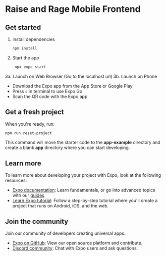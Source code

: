 # Raise and Rage Mobile Frontend

## Get started

1. Install dependencies

   ```bash
   npm install
   ```

2. Start the app

   ```bash
    npx expo start
   ```

3a. Launch on Web Browser (Go to the localhost url)
3b. Launch on Phone

- Download the Expo app from the App Store or Google Play
- Press `s` in terminal to use Expo Go
- Scan the QR code with the Expo app

## Get a fresh project

When you're ready, run:

```bash
npm run reset-project
```

This command will move the starter code to the **app-example** directory and create a blank **app** directory where you can start developing.

## Learn more

To learn more about developing your project with Expo, look at the following resources:

- [Expo documentation](https://docs.expo.dev/): Learn fundamentals, or go into advanced topics with our [guides](https://docs.expo.dev/guides).
- [Learn Expo tutorial](https://docs.expo.dev/tutorial/introduction/): Follow a step-by-step tutorial where you'll create a project that runs on Android, iOS, and the web.

## Join the community

Join our community of developers creating universal apps.

- [Expo on GitHub](https://github.com/expo/expo): View our open source platform and contribute.
- [Discord community](https://chat.expo.dev): Chat with Expo users and ask questions.
